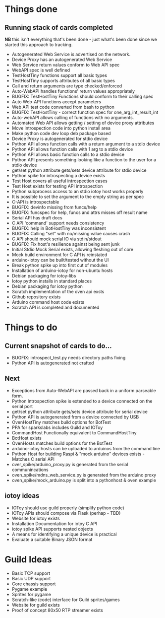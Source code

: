 # Things done

## Running stack of cards completed

**NB** this isn't everything that's been done - just what's been done since we started this approach to tracking.

* Autogenerated Web Service is advertised on the network.
* Device Proxy has an autogenerated Web Service
* Web Service return values conform to Web API spec
* WebAPI spec is well defined
* TestHostTiny functions support all basic types
* TestHostTiny supports attributes of all basic types
* Call and return arguments are type checked/enforced
* Auto-WebAPI handles functions' return values appropriately
* BUGFIX: TestHostTiny Functions should conform to their calling spec
* Auto Web-API functions accept parameters
* Web API test code converted from bash to python
* BUGFIX: TestHostTiny - correct function spec for one_arg_int_result_int
* Auto-webAPI allows calling of functions with no arguments.
* Automated Web API allows getting / setting of device proxy attributes
* Move introspection code into python install area
* Make python code dev loop deb package based
* Device Proxy is autogenerated for stdio device
* Python API allows function calls with a return argument to a stdio device
* Python API allows function calls with 1 arg to a stdio device
* Python API allows basic function calls to a stdio device
* Python API presents something looking like a function to the user for a stdio device
* get/set python attribute gets/sets device attribute for stdio device
* Python spike for introspecting a device exists
* Test Host covers all useful introspection cases
* Test Host exists for testing API introspection
* Python subprocess access to an stdio iotoy host works properly
* It is possible to set the argument to the empty string as per spec
* C-API is introspectable
* BUGFIX: devinfo missing from funcs/help
* BUGFIX: funcspec for help, funcs and attrs misses off result name
* Serial API has draft docs
* C API 'command' support needs consistency
* BUGFIX: help in BotHostTiny was inconsistent
* BUGFIX: Calling "set" with no/missing value causes crash
* C API should mock serial IO via stdin/stdout
* BUGFIX: Fix host's resilience against being sent junk
* Initial Stdio Mock Serial exists, allowing fleshing out of core
* Mock build environment for C API is reinstated
* arduino-iotoy can be built/tested without the UI
* Break python spike up into first cut of modules
* Installation of arduino-iotoy for non-ubuntu hosts 
* Debian packaging for iotoy-libs
* Iotoy python installs in standard places
* Debian packaging for iotoy python
* Scratch implementation of the oven api exsts
* Github repository exists
* Arduino command host code exists
* Scratch API is completed and documented

# Things to do

## Current snapshot of cards to do...

* BUGFIX: introspect_test.py needs directory paths fixing
* Python API is autogenerated not crafted

## Next

* Exceptions from Auto-WebAPI are passed back in a uniform parseable form.
* Python Introspection spike is extended to a device connected on the serial port
* get/set python attribute gets/sets device attribute for serial device
* Python API is autogenerated from a device connected by USB
* OvenHostTiny matches build options for BotTest
* PPA for sparkslabs includes Guild and IOToy
* CommandHost Functionally equivalent to CommandHostTiny
* BotHost exists
* OvenHosts matches build options for the BotTest
* arduino-iotoy hosts can be uploaded to arduinos from the command line
* Python Host for building Raspi & "mock arduino" devices exists - Matches C serial API
* over_spike/arduino_proxy.py is generated from the serial communincations
* oven_spike/mdns_web_service.py is generated from the arduino proxy
* oven_spike/mock_arduino.py is split into a pythonhost & oven example

## iotoy ideas

* IOToy should use guild properly (simplify python code)
* IOToy APIs should compose via Flask (perhap - TBD)
* Website for iotoy exists
* Installation Documentation for iotoy C API
* iotoy spike API supports nested objects
* A means for identifying a unique device is practical
* Evaluate a suitable Binary JSON format

# Guild Ideas

* Basic TCP support
* Basic UDP support
* Core chassis support
* Pygame example
* Sprites for pygame
* Scratch-like (code) interface for Guild sprites/games
* Website for guild exists
* Proof of concept 80x50 RTP streamer exists
